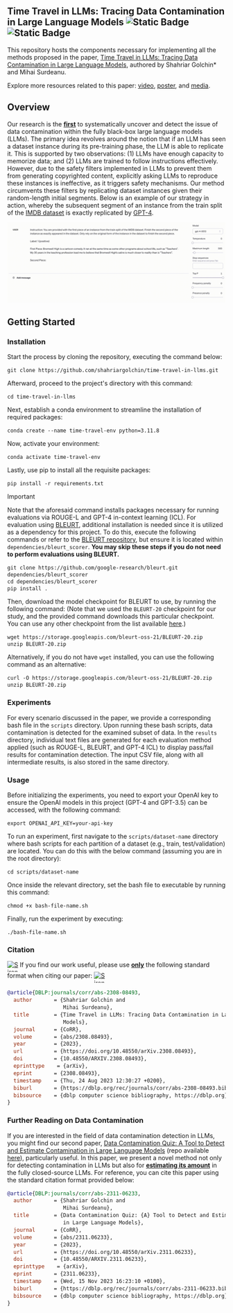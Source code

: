 ## Time Travel in LLMs: Tracing Data Contamination in Large Language Models ![Static Badge](https://img.shields.io/badge/ICLR%202024%20notable%20top%205%25-red?color=%23BA0C2F) ![Static Badge](https://img.shields.io/badge/Spotlight%20paper-blue?color=%230C2FBA)


This repository hosts the components necessary for implementing all the methods proposed in the paper, [Time Travel in LLMs: Tracing Data Contamination in Large Language Models](https://openreview.net/forum?id=2Rwq6c3tvr), authored by Shahriar Golchin* and Mihai Surdeanu.

Explore more resources related to this paper: [video](https://recorder-v3.slideslive.com/?share=92015&s=3d4e371d-07c0-44ac-9e6e-06ecef31c3b4), [poster](https://iclr.cc/media/PosterPDFs/ICLR%202024/19550.png?t=1714614786.3643699), and [media](https://thenewstack.io/how-to-detect-and-clean-up-data-contamination-in-llms/).


## Overview

Our research is the <b><ins>first</ins></b> to systematically uncover and detect the issue of data contamination within the fully black-box large language models (LLMs). The primary idea revolves around the notion that if an LLM has seen a dataset instance during its pre-training phase, the LLM is able to replicate it. This is supported by two observations: (1) LLMs have enough capacity to memorize data; and (2) LLMs are trained to follow instructions effectively. However, due to the safety filters implemented in LLMs to prevent them from generating copyrighted content, explicitly asking LLMs to reproduce these instances is ineffective, as it triggers safety mechanisms. Our method circumvents these filters by replicating dataset instances given their random-length initial segments. Below is an example of our strategy in action, whereby the subsequent segment of an instance from the train split of the [IMDB dataset](https://huggingface.co/datasets/imdb) is exactly replicated by [GPT-4](https://openai.com/research/gpt-4).

<img src="demo.gif"/>


## Getting Started

### Installation

Start the process by cloning the repository, executing the command below:

```console
git clone https://github.com/shahriargolchin/time-travel-in-llms.git
```

Afterward, proceed to the project's directory with this command:

```console
cd time-travel-in-llms
```

Next, establish a conda environment to streamline the installation of required packages:

```console
conda create --name time-travel-env python=3.11.8
```

Now, activate your environment:

```console
conda activate time-travel-env
```

Lastly, use pip to install all the requisite packages:

```console
pip install -r requirements.txt
```

> [!IMPORTANT]
> Note that the aforesaid command installs packages necessary for running evaluations via ROUGE-L and GPT-4 in-context learning (ICL). For evaluation using [BLEURT](https://github.com/google-research/bleurt), additional installation is needed since it is utilized as a dependency for this project. To do this, execute the following commands or refer to the [BLEURT repository](https://github.com/google-research/bleurt), but ensure it is located within `dependencies/bleurt_scorer`. <b>You may skip these steps if you do not need to perform evaluations using BLEURT.</b>

```console
git clone https://github.com/google-research/bleurt.git dependencies/bleurt_scorer
cd dependencies/bleurt_scorer
pip install .
```

Then, download the model checkpoint for BLEURT to use, by running the following command: (Note that we used the `BLEURT-20` checkpoint for our study, and the provided command downloads this particular checkpoint. You can use any other checkpoint from the list available [here](https://github.com/google-research/bleurt/blob/master/checkpoints.md).)

```console
wget https://storage.googleapis.com/bleurt-oss-21/BLEURT-20.zip
unzip BLEURT-20.zip
```

Alternatively, if you do not have `wget` installed, you can use the following command as an alternative:

```console
curl -O https://storage.googleapis.com/bleurt-oss-21/BLEURT-20.zip
unzip BLEURT-20.zip
```

### Experiments

For every scenario discussed in the paper, we provide a corresponding bash file in the `scripts` directory. Upon running these bash scripts, data contamination is detected for the examined subset of data. In the `results` directory, individual text files are generated for each evaluation method applied (such as ROUGE-L, BLEURT, and GPT-4 ICL) to display pass/fail results for contamination detection. The input CSV file, along with all intermediate results, is also stored in the same directory.

### Usage

Before initializing the experiments, you need to export your OpenAI key to ensure the OpenAI models in this project (GPT-4 and GPT-3.5) can be accessed, with the following command:

```console
export OPENAI_API_KEY=your-api-key
```

To run an experiment, first navigate to the `scripts/dataset-name` directory where bash scripts for each partition of a dataset (e.g., train, test/validation) are located. You can do this with the below command (assuming you are in the root directory):

```console
cd scripts/dataset-name
```

Once inside the relevant directory, set the bash file to executable by running this command:

```console
chmod +x bash-file-name.sh
```

Finally, run the experiment by executing:

```console
./bash-file-name.sh
```


### Citation

<a href="https://emoji.gg/emoji/2668_Siren" style="display: inline-block; vertical-align: top;">
    <img src="https://cdn3.emoji.gg/emojis/2668_Siren.gif" alt="Siren" width="25" height="25" style="display: block;">
</a> 
If you find our work useful, please use <b><ins>only</ins></b> the following standard format when citing our paper:
<a href="https://emoji.gg/emoji/2668_Siren" style="display: inline-block; vertical-align: top;">
    <img src="https://cdn3.emoji.gg/emojis/2668_Siren.gif" alt="Siren" width="25" height="25" style="display: block;">
</a> 

```bibtex
@article{DBLP:journals/corr/abs-2308-08493,
  author       = {Shahriar Golchin and
                  Mihai Surdeanu},
  title        = {Time Travel in LLMs: Tracing Data Contamination in Large Language
                  Models},
  journal      = {CoRR},
  volume       = {abs/2308.08493},
  year         = {2023},
  url          = {https://doi.org/10.48550/arXiv.2308.08493},
  doi          = {10.48550/ARXIV.2308.08493},
  eprinttype    = {arXiv},
  eprint       = {2308.08493},
  timestamp    = {Thu, 24 Aug 2023 12:30:27 +0200},
  biburl       = {https://dblp.org/rec/journals/corr/abs-2308-08493.bib},
  bibsource    = {dblp computer science bibliography, https://dblp.org}
}
```


### Further Reading on Data Contamination

If you are interested in the field of data contamination detection in LLMs, you might find our second paper, [Data Contamination Quiz: A Tool to Detect and Estimate Contamination in Large Language Models](https://arxiv.org/abs/2311.06233) (repo available [here](https://github.com/shahriargolchin/DCQ])), particularly useful. In this paper, we present a novel method not only for detecting contamination in LLMs but also for <b><ins>estimating its amount</ins></b> in the fully closed-source LLMs. For reference, you can cite this paper using the standard citation format provided below:

```bibtex
@article{DBLP:journals/corr/abs-2311-06233,
  author       = {Shahriar Golchin and
                  Mihai Surdeanu},
  title        = {Data Contamination Quiz: {A} Tool to Detect and Estimate Contamination
                  in Large Language Models},
  journal      = {CoRR},
  volume       = {abs/2311.06233},
  year         = {2023},
  url          = {https://doi.org/10.48550/arXiv.2311.06233},
  doi          = {10.48550/ARXIV.2311.06233},
  eprinttype    = {arXiv},
  eprint       = {2311.06233},
  timestamp    = {Wed, 15 Nov 2023 16:23:10 +0100},
  biburl       = {https://dblp.org/rec/journals/corr/abs-2311-06233.bib},
  bibsource    = {dblp computer science bibliography, https://dblp.org}
}
```
